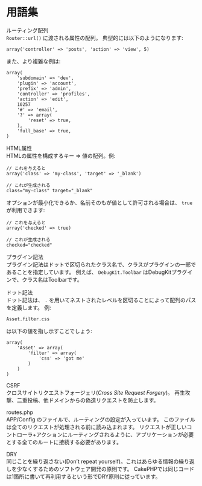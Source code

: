 # 用語集

<div class="glossary">

ルーティング配列  
`Router::url()` に渡される属性の配列。
典型的には以下のようになります:

``` text
array('controller' => 'posts', 'action' => 'view', 5)
```

また、より複雑な例は:

``` text
array(
    'subdomain' => 'dev',
    'plugin' => 'account',
    'prefix' => 'admin',
    'controller' => 'profiles',
    'action' => 'edit',
    10257
    '#' => 'email',
    '?' => array(
        'reset' => true,
    ),
    'full_base' => true,
)
```

HTML属性  
HTMLの属性を構成するキー =\> 値の配列。例:

``` text
// これを与えると
array('class' => 'my-class', 'target' => '_blank')

// これが生成される
class="my-class" target="_blank"
```

オプションが最小化できるか、名前そのもが値として許可される場合は、 `true` が利用できます:

``` text
// これを与えると
array('checked' => true)

// これが生成される
checked="checked"
```

プラグイン記法  
プラグイン記法はドットで区切られたクラス名で、クラスがプラグインの一部であることを指定しています。
例えば、 `DebugKit.Toolbar` はDebugKitプラグインで、クラス名はToolbarです。

ドット記法  
ドット記法は、 `.` を用いてネストされたレベルを区切ることによって配列のパスを定義します。
例:

    Asset.filter.css

は以下の値を指し示すことでしょう:

``` text
array(
    'Asset' => array(
        'filter' => array(
            'css' => 'got me'
        )
    )
)
```

CSRF  
クロスサイトリクエストフォージェリ(*Cross Site Request Forgery*)。
再生攻撃、二重投稿、他ドメインからの偽造リクエストを防止します。

routes.php  
APP/Config のファイルで、ルーティングの設定が入っています。
このファイルは全てのリクエストが処理される前に読み込まれます。
リクエストが正しいコントローラ+アクションにルーティングされるように、アプリケーションが必要とする全てのルートに接続する必要があります。

DRY  
同じことを繰り返さない(Don’t repeat yourself)。これはあらゆる情報の繰り返しを少なくするためのソフトウェア開発の原則です。
CakePHPでは同じコードは1箇所に書いて再利用するという形でDRY原則に従っています。

</div>

